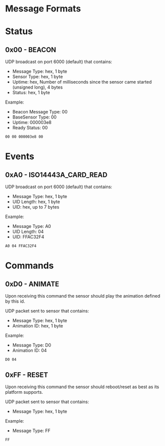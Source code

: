 Message Formats
================

# Status

## 0x00 - BEACON

UDP broadcast on port 6000 (default) that contains:

* Message Type: hex, 1 byte
* Sensor Type: hex, 1 byte
* Uptime: hex, Number of milliseconds since the sensor came started (unsigned long), 4 bytes
* Status: hex, 1 byte

Example:

* Beacon Message Type: 00
* BaseSensor Type: 00
* Uptime: 000003e8
* Ready Status: 00

```
00 00 000003e8 00
```

# Events

## 0xA0 - ISO14443A_CARD_READ

UDP broadcast on port 6000 (default) that contains:

* Message Type: hex, 1 byte
* UID Length: hex, 1 byte
* UID: hex, up to 7 bytes

Example:

* Message Type: A0
* UID Length: 04
* UID: FFAC32F4

```
A0 04 FFAC32F4
```

# Commands

## 0xD0 - ANIMATE

Upon receiving this command the sensor should play the animation defined by this id.

UDP packet sent to sensor that contains:

* Message Type: hex, 1 byte
* Animation ID: hex, 1 byte

Example:

* Message Type: D0
* Animation ID: 04

```
D0 04
```

## 0xFF - RESET

Upon receiving this command the sensor should reboot/reset as best as its platform supports.

UDP packet sent to sensor that contains:

* Message Type: hex, 1 byte

Example:

* Message Type: FF

```
FF
```
